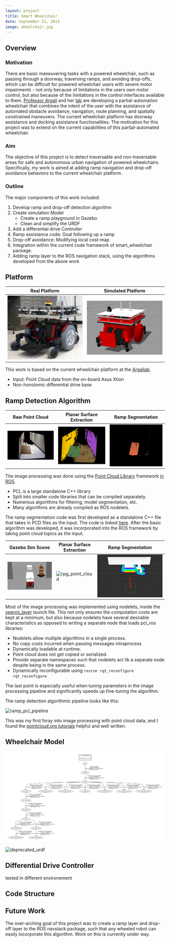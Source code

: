 ```yaml
---
layout: project
title: Smart Wheelchair
date: September 21, 2015
image: wheelchair.jpg
---
```


## Overview 


### Motivation

There are basic maneuvering tasks with a powered wheelchair, such as passing through a doorway, traversing ramps, and avoiding drop-offs, which can be difficult for powered wheelchair users with severe motor impairments - not only because of limitations in the users own motor control, but also because of the limitations in the control interfaces available to them. [Professor Argall](http://users.eecs.northwestern.edu/~argall/) and her [lab](http://smpp.northwestern.edu/research/argallab/) are developing a partial-automation wheelchair that combines the intent of the user with the assistance of automated obstacle avoidance, navigation, route planning, and spatially constrained maneuvers. The current wheelchair platform has doorway assistance and docking assistance functionalities. The motivation for this project was to extend on the current capabilities of this partial-automated wheelchair. 


### Aim

The objective of this project is to detect traversable and non-traversable areas for safe and autonomous urban navigation of powered wheelchairs. Specifically, my work is aimed at adding ramp navigation and drop-off avoidance behaviors to the current wheelchair platform. 

### Outline

The major components of this work included: 

1. Develop ramp and drop-off detection algorithm
2. Create simulation Model 
	* Create a ramp playground in Gazebo
    * Clean and simplify the URDF 
3. Add a differential drive Controller 
4. Ramp assistance code: Goal following up a ramp
5. Drop-off avoidance: Modifying local cost-map
6. Integration within the current code framework of smart_wheelchair package. 
7. Adding ramp layer to the ROS navigation stack, using the algorithms developed from the above work

## Platform

Real Platform | Simulated Platform
------------ | -------------
![real_wheelchair](https://raw.githubusercontent.com/MahdiehNejati/portfolio/gh-pages/public/images/real_wheelchair.jpg) | ![sim_wheelchair](https://raw.githubusercontent.com/MahdiehNejati/portfolio/gh-pages/public/images/wheelchair_sim_model.png)

This work is based on the current wheelchair platform at the [Argallab](http://smpp.northwestern.edu/research/argallab/research.html). 

* Input: Point Cloud data from the on-board Asus Xtion
* Non-honolomic differential drive base

## Ramp Detection Algorithm

Raw Point Cloud | Planar Surface Extraction | Ramp Segmentation
------------ | ------------- | ------------ 
![ramp6_raw](https://raw.githubusercontent.com/MahdiehNejati/portfolio/gh-pages/public/images/ramp6_raw.png) | ![extract_planar_surface](https://raw.githubusercontent.com/MahdiehNejati/portfolio/gh-pages/public/images/extract_planar_surface.png) | ![real_extract_ramp](https://raw.githubusercontent.com/MahdiehNejati/portfolio/gh-pages/public/images/real_extract_ramp.png)

The image processing was done using the [Point Cloud Library](http://pointclouds.org/) framework [in ROS](http://wiki.ros.org/pcl). 

* PCL is a large standalone C++ library
* Split into smaller code libraries that can be compiled separately.
* Numerous algorithms for filtering, model segmentation, etc. 
* Many algorithms are already compiled as ROS nodelets.

The ramp segmentation code was first developed as a standalone C++ file that takes in PCD files as the input. The code is linked [here](https://github.com/MahdiehNejati/my_pcl/blob/master/ramp_segmentation/ramp_segmentation.cpp). After the basic algorithm was developed, it was incorporated into the ROS framework by taking point cloud topics as the input. 

Gazebo Sim Scene | Planar Surface Extraction | Ramp Segmentation
------------ | ------------- | ------------ 
![original_scene](https://raw.githubusercontent.com/MahdiehNejati/portfolio/gh-pages/public/images/original_scene.png) | ![rpg_point_cloud](https://raw.githubusercontent.com/MahdiehNejati/portfolio/gh-pages/public/images/rpg_point_cloud.png) | ![ramp_segmented](https://raw.githubusercontent.com/MahdiehNejati/portfolio/gh-pages/public/images/ramp_segmented.png)

Most of the image processing was implemented using nodelets, inside the [openni_layer](https://github.com/MahdiehNejati/smart_wheelchair/blob/vision/src/nuric_system/launch/system/openni_layer.launch#L87-L163) launch file. This not only ensures the computation costs are kept at a minimum, but also because nodelets have several desirable characteristics as opposed to writing a separate node that loads pcl_ros libraries: 

* Nodelets allow multiple algorithms in a single process.
* No copy costs incurred when passing messages intraprocess
* Dynamically loadable at runtime.
* Point cloud does not get copied or serialized.
* Provide separate namespaces such that nodelets act lik a separate node despite being in the same process. 
* Dynamically reconfigurable using 
	 ``` rosrun rqt_reconfigure rqt_reconfigure ```
	
The last point is especially useful when tuning parameters in the image processing pipeline and significantly speeds up fine-tuning the algorithm. 

The ramp detection algorithmic pipeline looks like this: 

![ramp_pcl_pipeline](https://raw.githubusercontent.com/MahdiehNejati/portfolio/gh-pages/public/images/ramp_pcl.jpg) 

This was my first foray into image processing with point cloud data, and I found the [pointcloud.org tutorials](http://pointclouds.org/documentation/tutorials/) helpful and well written. 

## Wheelchair Model

![updated_urdf](https://raw.githubusercontent.com/MahdiehNejati/portfolio/gh-pages/public/images/new_tf.png)

![deprecated_urdf](https://raw.githubusercontent.com/MahdiehNejati/portfolio/gh-pages/public/images/old_tf.png)

## Differential Drive Controller

tested in different environement

## Code Structure


## Future Work

The over-arching goal of this project was to create a ramp layer and drop-off layer to the ROS navstack package, such that any wheeled robot can easily incorporate this algorithm. Work on this is currently under way. 
